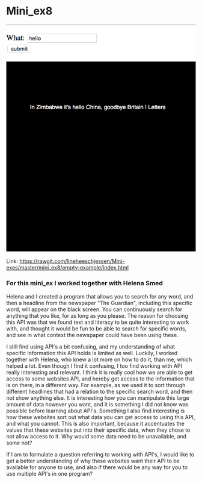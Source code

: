 # Mini_ex8

![alt text](mini_ex8.png "beskrivelse af billede")

Link: https://rawgit.com/lineheeschjessen/Mini-exes/master/mini_ex8/empty-example/index.html

### For this mini_ex I worked together with Helena Smed

Helena and I created a program that allows you to search for any word, and then a headline from the newspaper "The Guardian", including this specific word, will appear on the black screen. You can continuously search for anything that you like, for as long as you please. The reason for choosing this API was that we found text and literacy to be quite interesting to work with, and thought it would be fun to be able to search for specific words, and see in what context the newspaper could have been using these. 

I still find using API's a bit confusing, and my understanding of what specific information this API holds is limited as well. Luckily, I worked together with Helena, who knew a lot more on how to do it, than me, which helped a lot. Even though I find it confusing, I too find working with API really interesting and relevant. I think it is really cool how we are able to get access to some websites API, and hereby get access to the information that is on there, in a different way. For example, as we used it to sort through different headlines that had a relation to the specific search word, and then not show anything else. It is interesting how you can manipulate this large amount of data however you want, and it is something I did not know was possible before learning about API's. Something I also find interesting is how these websites sort out what data you can get access to using this API, and what you cannot. This is also important, because it accentuates the values that these websites put into their specific data, when they chose to not allow access to it. Why would some data need to be unavailable, and some not? 

If I am to formulate a question referring to working with API's, I would like to get a better understanding of why these websites want their API to be available for anyone to use, and also if there would be any way for you to use multiple API's in one program? 
